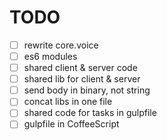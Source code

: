 # TODO
- [ ] rewrite core.voice
- [ ] es6 modules
- [ ] shared client & server code
- [ ] shared lib for client & server
- [ ] send body in binary, not string
- [ ] concat libs in one file
- [ ] shared code for tasks in gulpfile
- [ ] gulpfile in CoffeeScript
